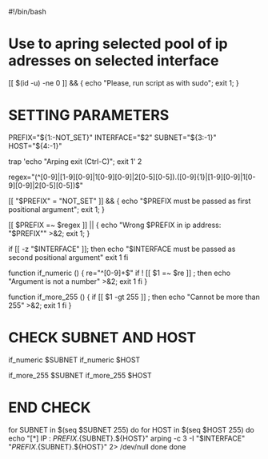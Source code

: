 #!/bin/bash

# Use to apring selected pool of ip adresses on selected interface 

[[ $(id -u) -ne 0 ]] && { echo "Please, run script as with sudo"; exit 1; }

# SETTING PARAMETERS

PREFIX="${1:-NOT_SET}"
INTERFACE="$2"
SUBNET="${3:-1}"
HOST="${4:-1}"

trap 'echo "Arping exit (Ctrl-C)"; exit 1' 2

regex="(^[0-9]|[1-9][0-9]|1[0-9][0-9]|2[0-5][0-5])\.([0-9]{1}|[1-9][0-9]|1[0-9][0-9]|2[0-5][0-5])$"

[[ "$PREFIX" = "NOT_SET" ]] && { echo "\$PREFIX must be passed as first positional argument"; exit 1; }

[[ $PREFIX =~ $regex ]] || { echo "Wrong \$PREFIX in ip address: \"$PREFIX\"" >&2; exit 1; }

if [[ -z "$INTERFACE" ]]; then
    echo "\$INTERFACE must be passed as second positional argument"
    exit 1
fi

function if_numeric () 
{
  re="^[0-9]+$"
  if ! [[ $1 =~ $re ]] ; then
    echo "Argument is not a number" >&2; exit 1
  fi
}

function if_more_255 () 
{
  if [[ $1 -gt 255  ]] ; then
    echo "Cannot be more than 255" >&2; exit 1
  fi
}

# CHECK SUBNET AND HOST

if_numeric $SUBNET
if_numeric $HOST

if_more_255 $SUBNET
if_more_255 $HOST

# END CHECK

for SUBNET in $(seq $SUBNET 255)
do
	for HOST in $(seq $HOST 255)
	do
		echo "[*] IP : ${PREFIX}.${SUBNET}.${HOST}"
		arping -c 3 -I "$INTERFACE" "${PREFIX}.${SUBNET}.${HOST}" 2> /dev/null
	done
done
